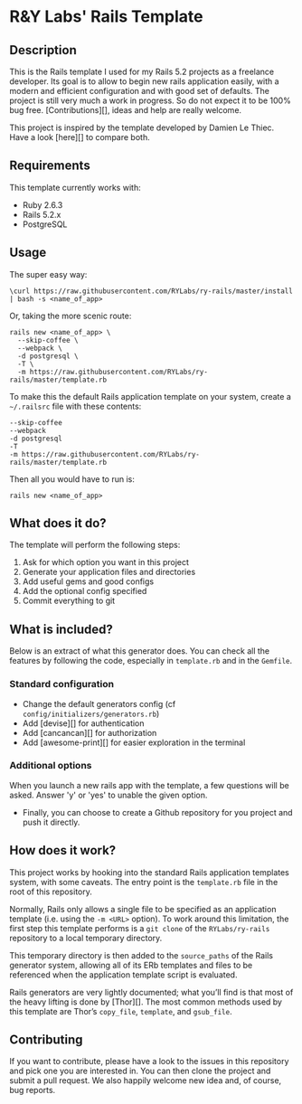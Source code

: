 # R&Y Labs' Rails Template

## Description

This is the Rails template I used for my Rails 5.2 projects as a freelance developer. Its goal is to allow to begin new rails application easily, with a modern and efficient configuration and with good set of defaults. The project is still very much a work in progress. So do not expect it to be 100% bug free. [Contributions][], ideas and help are really welcome.

This project is inspired by the template developed by Damien Le Thiec. Have a look [here][] to compare both.

## Requirements

This template currently works with:

* Ruby 2.6.3
* Rails 5.2.x
* PostgreSQL

## Usage

The super easy way:

```
\curl https://raw.githubusercontent.com/RYLabs/ry-rails/master/install | bash -s <name_of_app>
```

Or, taking the more scenic route:

```
rails new <name_of_app> \
  --skip-coffee \
  --webpack \
  -d postgresql \
  -T \
  -m https://raw.githubusercontent.com/RYLabs/ry-rails/master/template.rb
```

To make this the default Rails application template on your system, create a `~/.railsrc` file with these contents:

```
--skip-coffee
--webpack
-d postgresql
-T
-m https://raw.githubusercontent.com/RYLabs/ry-rails/master/template.rb
```

Then all you would have to run is:

```
rails new <name_of_app>
```

## What does it do?

The template will perform the following steps:

1. Ask for which option you want in this project
1. Generate your application files and directories
1. Add useful gems and good configs
1. Add the optional config specified
1. Commit everything to git

## What is included?

Below is an extract of what this generator does. You can check all the features by following the code, especially in `template.rb` and in the `Gemfile`.

### Standard configuration

* Change the default generators config (cf `config/initializers/generators.rb`)
* Add [devise][] for authentication
* Add [cancancan][] for authorization
* Add [awesome-print][] for easier exploration in the terminal

### Additional options

When you launch a new rails app with the template, a few questions will be asked. Answer 'y' or 'yes' to unable the given option.

* Finally, you can choose to create a Github repository for you project and push it directly.

## How does it work?

This project works by hooking into the standard Rails application templates system, with some caveats. The entry point is the `template.rb` file in the root of this repository.

Normally, Rails only allows a single file to be specified as an application template (i.e. using the `-m <URL>` option). To work around this limitation, the first step this template performs is a `git clone` of the `RYLabs/ry-rails` repository to a local temporary directory.

This temporary directory is then added to the `source_paths` of the Rails generator system, allowing all of its ERb templates and files to be referenced when the application template script is evaluated.

Rails generators are very lightly documented; what you’ll find is that most of the heavy lifting is done by [Thor][]. The most common methods used by this template are Thor’s `copy_file`, `template`, and `gsub_file`.

## Contributing

If you want to contribute, please have a look to the issues in this repository and pick one you are interested in. You can then clone the project and submit a pull request. We also happily welcome new idea and, of course, bug reports.